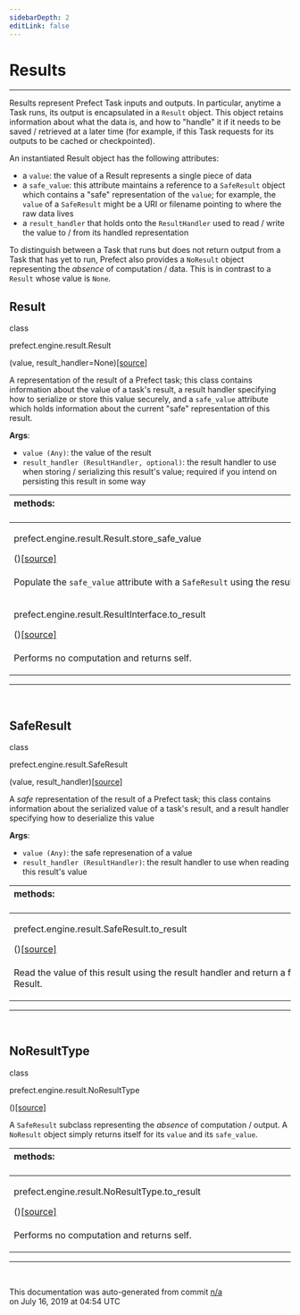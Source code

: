 ```yaml
---
sidebarDepth: 2
editLink: false
---
```

# Results
---
Results represent Prefect Task inputs and outputs.  In particular, anytime a Task runs, its output
is encapsulated in a `Result` object.  This object retains information about what the data is, and how to "handle" it
if it needs to be saved / retrieved at a later time (for example, if this Task requests for its outputs to be cached or checkpointed).

An instantiated Result object has the following attributes:

- a `value`: the value of a Result represents a single piece of data
- a `safe_value`: this attribute maintains a reference to a `SafeResult` object
    which contains a "safe" representation of the `value`; for example, the `value` of a `SafeResult`
    might be a URI or filename pointing to where the raw data lives
- a `result_handler` that holds onto the `ResultHandler` used to read /
    write the value to / from its handled representation

To distinguish between a Task that runs but does not return output from a Task that has yet to run, Prefect
also provides a `NoResult` object representing the _absence_ of computation / data.  This is in contrast to a `Result`
whose value is `None`.
 ## Result
 <div class='class-sig' id='prefect-engine-result-result'><p class="prefect-sig">class </p><p class="prefect-class">prefect.engine.result.Result</p>(value, result_handler=None)<span class="source"><a href="https://github.com/PrefectHQ/prefect/blob/master/src/prefect/engine/result.py#L54">[source]</a></span></div>

A representation of the result of a Prefect task; this class contains information about the value of a task's result, a result handler specifying how to serialize or store this value securely, and a `safe_value` attribute which holds information about the current "safe" representation of this result.

**Args**:     <ul class="args"><li class="args">`value (Any)`: the value of the result     </li><li class="args">`result_handler (ResultHandler, optional)`: the result handler to use         when storing / serializing this result's value; required if you intend on persisting this result in some way</li></ul>

|methods: &nbsp;&nbsp;&nbsp;&nbsp;&nbsp;&nbsp;&nbsp;&nbsp;&nbsp;&nbsp;&nbsp;&nbsp;&nbsp;&nbsp;&nbsp;&nbsp;&nbsp;&nbsp;&nbsp;&nbsp;&nbsp;&nbsp;&nbsp;&nbsp;&nbsp;&nbsp;&nbsp;&nbsp;&nbsp;&nbsp;&nbsp;&nbsp;&nbsp;&nbsp;&nbsp;&nbsp;&nbsp;&nbsp;&nbsp;&nbsp;&nbsp;&nbsp;&nbsp;&nbsp;&nbsp;&nbsp;&nbsp;&nbsp;&nbsp;&nbsp;&nbsp;&nbsp;&nbsp;&nbsp;&nbsp;&nbsp;&nbsp;&nbsp;&nbsp;&nbsp;&nbsp;&nbsp;&nbsp;&nbsp;&nbsp;&nbsp;&nbsp;&nbsp;&nbsp;&nbsp;&nbsp;&nbsp;&nbsp;&nbsp;&nbsp;&nbsp;&nbsp;&nbsp;&nbsp;&nbsp;&nbsp;&nbsp;&nbsp;&nbsp;&nbsp;&nbsp;&nbsp;&nbsp;&nbsp;&nbsp;&nbsp;&nbsp;&nbsp;&nbsp;&nbsp;&nbsp;&nbsp;&nbsp;&nbsp;&nbsp;&nbsp;&nbsp;&nbsp;&nbsp;&nbsp;&nbsp;&nbsp;&nbsp;&nbsp;&nbsp;&nbsp;&nbsp;&nbsp;&nbsp;&nbsp;&nbsp;&nbsp;&nbsp;&nbsp;&nbsp;&nbsp;&nbsp;&nbsp;&nbsp;&nbsp;&nbsp;&nbsp;&nbsp;&nbsp;&nbsp;&nbsp;&nbsp;&nbsp;&nbsp;&nbsp;&nbsp;&nbsp;&nbsp;&nbsp;&nbsp;&nbsp;&nbsp;&nbsp;&nbsp;&nbsp;&nbsp;&nbsp;&nbsp;&nbsp;&nbsp;|
|:----|
 | <div class='method-sig' id='prefect-engine-result-result-store-safe-value'><p class="prefect-class">prefect.engine.result.Result.store_safe_value</p>()<span class="source"><a href="https://github.com/PrefectHQ/prefect/blob/master/src/prefect/engine/result.py#L71">[source]</a></span></div>
<p class="methods">Populate the `safe_value` attribute with a `SafeResult` using the result handler</p>|
 | <div class='method-sig' id='prefect-engine-result-resultinterface-to-result'><p class="prefect-class">prefect.engine.result.ResultInterface.to_result</p>()<span class="source"><a href="https://github.com/PrefectHQ/prefect/blob/master/src/prefect/engine/result.py#L45">[source]</a></span></div>
<p class="methods">Performs no computation and returns self.</p>|

---
<br>

 ## SafeResult
 <div class='class-sig' id='prefect-engine-result-saferesult'><p class="prefect-sig">class </p><p class="prefect-class">prefect.engine.result.SafeResult</p>(value, result_handler)<span class="source"><a href="https://github.com/PrefectHQ/prefect/blob/master/src/prefect/engine/result.py#L85">[source]</a></span></div>

A _safe_ representation of the result of a Prefect task; this class contains information about the serialized value of a task's result, and a result handler specifying how to deserialize this value

**Args**:     <ul class="args"><li class="args">`value (Any)`: the safe represenation of a value     </li><li class="args">`result_handler (ResultHandler)`: the result handler to use when reading this result's value</li></ul>

|methods: &nbsp;&nbsp;&nbsp;&nbsp;&nbsp;&nbsp;&nbsp;&nbsp;&nbsp;&nbsp;&nbsp;&nbsp;&nbsp;&nbsp;&nbsp;&nbsp;&nbsp;&nbsp;&nbsp;&nbsp;&nbsp;&nbsp;&nbsp;&nbsp;&nbsp;&nbsp;&nbsp;&nbsp;&nbsp;&nbsp;&nbsp;&nbsp;&nbsp;&nbsp;&nbsp;&nbsp;&nbsp;&nbsp;&nbsp;&nbsp;&nbsp;&nbsp;&nbsp;&nbsp;&nbsp;&nbsp;&nbsp;&nbsp;&nbsp;&nbsp;&nbsp;&nbsp;&nbsp;&nbsp;&nbsp;&nbsp;&nbsp;&nbsp;&nbsp;&nbsp;&nbsp;&nbsp;&nbsp;&nbsp;&nbsp;&nbsp;&nbsp;&nbsp;&nbsp;&nbsp;&nbsp;&nbsp;&nbsp;&nbsp;&nbsp;&nbsp;&nbsp;&nbsp;&nbsp;&nbsp;&nbsp;&nbsp;&nbsp;&nbsp;&nbsp;&nbsp;&nbsp;&nbsp;&nbsp;&nbsp;&nbsp;&nbsp;&nbsp;&nbsp;&nbsp;&nbsp;&nbsp;&nbsp;&nbsp;&nbsp;&nbsp;&nbsp;&nbsp;&nbsp;&nbsp;&nbsp;&nbsp;&nbsp;&nbsp;&nbsp;&nbsp;&nbsp;&nbsp;&nbsp;&nbsp;&nbsp;&nbsp;&nbsp;&nbsp;&nbsp;&nbsp;&nbsp;&nbsp;&nbsp;&nbsp;&nbsp;&nbsp;&nbsp;&nbsp;&nbsp;&nbsp;&nbsp;&nbsp;&nbsp;&nbsp;&nbsp;&nbsp;&nbsp;&nbsp;&nbsp;&nbsp;&nbsp;&nbsp;&nbsp;&nbsp;&nbsp;&nbsp;&nbsp;&nbsp;&nbsp;|
|:----|
 | <div class='method-sig' id='prefect-engine-result-saferesult-to-result'><p class="prefect-class">prefect.engine.result.SafeResult.to_result</p>()<span class="source"><a href="https://github.com/PrefectHQ/prefect/blob/master/src/prefect/engine/result.py#L103">[source]</a></span></div>
<p class="methods">Read the value of this result using the result handler and return a fully hydrated Result.</p>|

---
<br>

 ## NoResultType
 <div class='class-sig' id='prefect-engine-result-noresulttype'><p class="prefect-sig">class </p><p class="prefect-class">prefect.engine.result.NoResultType</p>()<span class="source"><a href="https://github.com/PrefectHQ/prefect/blob/master/src/prefect/engine/result.py#L113">[source]</a></span></div>

A `SafeResult` subclass representing the _absence_ of computation / output.  A `NoResult` object simply returns itself for its `value` and its `safe_value`.

|methods: &nbsp;&nbsp;&nbsp;&nbsp;&nbsp;&nbsp;&nbsp;&nbsp;&nbsp;&nbsp;&nbsp;&nbsp;&nbsp;&nbsp;&nbsp;&nbsp;&nbsp;&nbsp;&nbsp;&nbsp;&nbsp;&nbsp;&nbsp;&nbsp;&nbsp;&nbsp;&nbsp;&nbsp;&nbsp;&nbsp;&nbsp;&nbsp;&nbsp;&nbsp;&nbsp;&nbsp;&nbsp;&nbsp;&nbsp;&nbsp;&nbsp;&nbsp;&nbsp;&nbsp;&nbsp;&nbsp;&nbsp;&nbsp;&nbsp;&nbsp;&nbsp;&nbsp;&nbsp;&nbsp;&nbsp;&nbsp;&nbsp;&nbsp;&nbsp;&nbsp;&nbsp;&nbsp;&nbsp;&nbsp;&nbsp;&nbsp;&nbsp;&nbsp;&nbsp;&nbsp;&nbsp;&nbsp;&nbsp;&nbsp;&nbsp;&nbsp;&nbsp;&nbsp;&nbsp;&nbsp;&nbsp;&nbsp;&nbsp;&nbsp;&nbsp;&nbsp;&nbsp;&nbsp;&nbsp;&nbsp;&nbsp;&nbsp;&nbsp;&nbsp;&nbsp;&nbsp;&nbsp;&nbsp;&nbsp;&nbsp;&nbsp;&nbsp;&nbsp;&nbsp;&nbsp;&nbsp;&nbsp;&nbsp;&nbsp;&nbsp;&nbsp;&nbsp;&nbsp;&nbsp;&nbsp;&nbsp;&nbsp;&nbsp;&nbsp;&nbsp;&nbsp;&nbsp;&nbsp;&nbsp;&nbsp;&nbsp;&nbsp;&nbsp;&nbsp;&nbsp;&nbsp;&nbsp;&nbsp;&nbsp;&nbsp;&nbsp;&nbsp;&nbsp;&nbsp;&nbsp;&nbsp;&nbsp;&nbsp;&nbsp;&nbsp;&nbsp;&nbsp;&nbsp;&nbsp;&nbsp;|
|:----|
 | <div class='method-sig' id='prefect-engine-result-noresulttype-to-result'><p class="prefect-class">prefect.engine.result.NoResultType.to_result</p>()<span class="source"><a href="https://github.com/PrefectHQ/prefect/blob/master/src/prefect/engine/result.py#L138">[source]</a></span></div>
<p class="methods">Performs no computation and returns self.</p>|

---
<br>


<p class="auto-gen">This documentation was auto-generated from commit <a href='https://github.com/PrefectHQ/prefect/commit/n/a'>n/a</a> </br>on July 16, 2019 at 04:54 UTC</p>